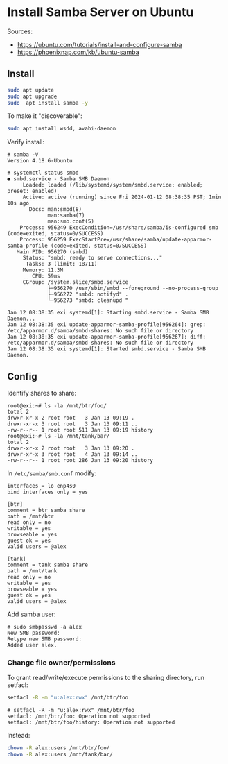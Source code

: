 # Install Samba Server on Ubuntu

Sources:

* https://ubuntu.com/tutorials/install-and-configure-samba
* https://phoenixnap.com/kb/ubuntu-samba

## Install

```sh
sudo apt update
sudo apt upgrade
sudo  apt install samba -y
```

To make it "discoverable":

```sh
sudo apt install wsdd, avahi-daemon
```

Verify install:
```
# samba -V
Version 4.18.6-Ubuntu

# systemctl status smbd
● smbd.service - Samba SMB Daemon
     Loaded: loaded (/lib/systemd/system/smbd.service; enabled; preset: enabled)
     Active: active (running) since Fri 2024-01-12 08:38:35 PST; 1min 10s ago
       Docs: man:smbd(8)
             man:samba(7)
             man:smb.conf(5)
    Process: 956249 ExecCondition=/usr/share/samba/is-configured smb (code=exited, status=0/SUCCESS)
    Process: 956259 ExecStartPre=/usr/share/samba/update-apparmor-samba-profile (code=exited, status=0/SUCCESS)
   Main PID: 956270 (smbd)
     Status: "smbd: ready to serve connections..."
      Tasks: 3 (limit: 18711)
     Memory: 11.3M
        CPU: 59ms
     CGroup: /system.slice/smbd.service
             ├─956270 /usr/sbin/smbd --foreground --no-process-group
             ├─956272 "smbd: notifyd" .
             └─956273 "smbd: cleanupd "

Jan 12 08:38:35 exi systemd[1]: Starting smbd.service - Samba SMB Daemon...
Jan 12 08:38:35 exi update-apparmor-samba-profile[956264]: grep: /etc/apparmor.d/samba/smbd-shares: No such file or directory
Jan 12 08:38:35 exi update-apparmor-samba-profile[956267]: diff: /etc/apparmor.d/samba/smbd-shares: No such file or directory
Jan 12 08:38:35 exi systemd[1]: Started smbd.service - Samba SMB Daemon.
```

## Config

Identify shares to share:

```
root@exi:~# ls -la /mnt/btr/foo/
total 2
drwxr-xr-x 2 root root   3 Jan 13 09:19 .
drwxr-xr-x 3 root root   3 Jan 13 09:11 ..
-rw-r--r-- 1 root root 511 Jan 13 09:19 history
root@exi:~# ls -la /mnt/tank/bar/
total 2
drwxr-xr-x 2 root root   3 Jan 13 09:20 .
drwxr-xr-x 3 root root   4 Jan 13 09:14 ..
-rw-r--r-- 1 root root 286 Jan 13 09:20 history
```

In `/etc/samba/smb.conf` modify:

```
interfaces = lo enp4s0
bind interfaces only = yes

[btr]
comment = btr samba share
path = /mnt/btr
read only = no
writable = yes
browseable = yes
guest ok = yes
valid users = @alex

[tank]
comment = tank samba share
path = /mnt/tank
read only = no
writable = yes
browseable = yes
guest ok = yes
valid users = @alex
```

Add samba user:

```
# sudo smbpasswd -a alex
New SMB password:
Retype new SMB password:
Added user alex.
```
### Change file owner/permissions

To grant read/write/execute permissions to the sharing directory, run setfacl:
```sh
setfacl -R -m "u:alex:rwx" /mnt/btr/foo
```

```
# setfacl -R -m "u:alex:rwx" /mnt/btr/foo
setfacl: /mnt/btr/foo: Operation not supported
setfacl: /mnt/btr/foo/history: Operation not supported
```

Instead:
```sh
chown -R alex:users /mnt/btr/foo/
chown -R alex:users /mnt/tank/bar/
```
